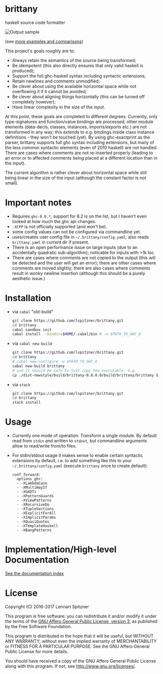 # brittany
haskell source code formatter

![Output sample](https://github.com/lspitzner/brittany/raw/master/brittany-sample.gif)

(see [more examples and comparisons](/doc/showcases))

This project's goals roughly are to:

- Always retain the semantics of the source being transformed;
- Be idempotent (this also directly ensures that only valid haskell is
  produced);
- Support the full ghc-haskell syntax including syntactic extensions;
- Retain newlines and comments unmodified;
- Be clever about using the available horizontal space while not overflowing
  it if it cannot be avoided;
- Be clever about aligning things horizontally (this can be turned off
  completely however);
- Have linear complexity in the size of the input.

At this point, these goals are completed to different degrees.
Currently, only type-signatures and function/value bindings are processed;
other module elements (data-decls, classes, instances, imports/exports etc.) are not
transformed in any way; this extends to e.g. bindings inside class instance
definitions - they won't be touched (yet).
By using ghc-exactprint as the parser, brittany supports full ghc syntax including
extensions, but many of the less common syntactic elements (even of 2010 haskell) are
not handled.
There are cases where comments are not re-inserted properly (leading to an error or
to affected comments being placed at a different location than in the input).

The current algorithm is rather clever about horizontal space while still being
linear in the size of the input (although the constant factor is not small).

# Important notes

- Requires `ghc-8.0.*`; support for 8.2 is on the list, but I haven't even
  looked at how much the ghc api changes.
- `-XCPP` is not officially supported (and won't be).
- some config values can not be configured via commandline yet.
- uses/creates user config file in `~/.brittany/config.yaml`;
  also reads `brittany.yaml` in current dir if present.
- There is an open performance issue on large inputs (due to an accidentally
  quadratic sub-algorithm); noticable for inputs with >1k loc.
- There are cases where comments are not copied to the output (this will
  be detected and the user will get an error); there are other cases where
  comments are moved slightly; there are also cases where comments result in
  wonky newline insertion (although this should be a purely aesthetic issue.)

# Installation

- via `cabal` "old-build"

  ~~~~.sh
  git clone https://github.com/lspitzner/brittany.git
  cd brittany
  cabal sandbox init
  cabal install --bindir=$HOME/.cabal/bin # -w $PATH_TO_GHC_8
  ~~~~

- via `cabal new-build`

  ~~~~.sh
  git clone https://github.com/lspitzner/brittany.git
  cd brittany
  # cabal new-configure -w $PATH_TO_GHC_8
  cabal new-build brittany
  # and it should be safe to just copy the executable, e.g.
  cp ./dist-newstyle/build/brittany-0.8.0.0/build/brittany/brittany $HOME/.cabal/bin/
  ~~~~

- via `stack`

  ~~~~.sh
  git clone https://github.com/lspitzner/brittany.git
  cd brittany
  stack install
  ~~~~


# Usage

- Currently one mode of operation: Transform a single module. By default read
  from `stdin` and written to `stdout`, but commandline arguments allow to
  read/write from/to files.
- For stdin/stdout usage it makes sense to enable certain syntactic extensions
  by default, i.e. to add something like this to your
  `~/.brittany/config.yaml` (execute `brittany` once to create default):

  ~~~~
  conf_forward:
    options_ghc:
    - -XLambdaCase
    - -XMultiWayIf
    - -XGADTs
    - -XPatternGuards
    - -XViewPatterns
    - -XRecursiveDo
    - -XTupleSections
    - -XExplicitForAll
    - -XImplicitParams
    - -XQuasiQuotes
    - -XTemplateHaskell
    - -XBangPatterns
  ~~~~

# Implementation/High-level Documentation

[See the documentation index](doc/implementation/index.md)

# License

Copyright (C) 2016-2017 Lennart Spitzner

This program is free software: you can redistribute it and/or modify
it under the terms of the
[GNU Affero General Public License, version 3](http://www.gnu.org/licenses/agpl-3.0.html),
as published by the Free Software Foundation.

This program is distributed in the hope that it will be useful,
but WITHOUT ANY WARRANTY; without even the implied warranty of
MERCHANTABILITY or FITNESS FOR A PARTICULAR PURPOSE.  See the
GNU Affero General Public License for more details.

You should have received a copy of the GNU Affero General Public License
along with this program.  If not, see <http://www.gnu.org/licenses/>.

